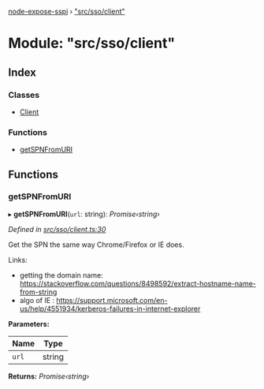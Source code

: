 [node-expose-sspi](../README.md) › ["src/sso/client"](_src_sso_client_.md)

# Module: "src/sso/client"

## Index

### Classes

* [Client](../classes/_src_sso_client_.client.md)

### Functions

* [getSPNFromURI](_src_sso_client_.md#getspnfromuri)

## Functions

###  getSPNFromURI

▸ **getSPNFromURI**(`url`: string): *Promise‹string›*

*Defined in [src/sso/client.ts:30](https://github.com/jlguenego/node-expose-sspi/blob/d63ba44/src/sso/client.ts#L30)*

Get the SPN the same way Chrome/Firefox or IE does.

Links:
- getting the domain name: https://stackoverflow.com/questions/8498592/extract-hostname-name-from-string
- algo of IE : https://support.microsoft.com/en-us/help/4551934/kerberos-failures-in-internet-explorer

**Parameters:**

Name | Type |
------ | ------ |
`url` | string |

**Returns:** *Promise‹string›*
